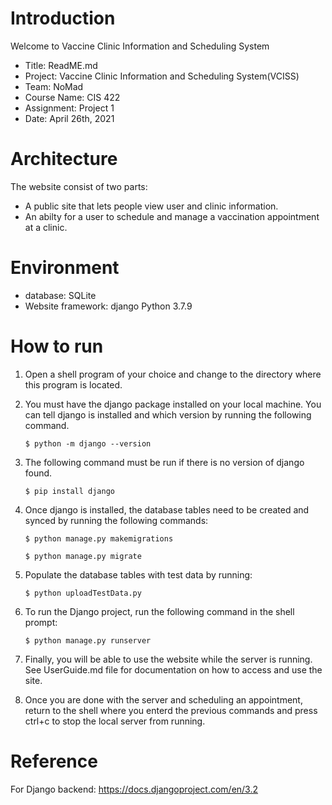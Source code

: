# Introduction

Welcome to Vaccine Clinic Information and Scheduling System

* Title: ReadME.md
* Project: Vaccine Clinic Information and Scheduling System(VCISS)
* Team: NoMad
* Course Name: CIS 422
* Assignment: Project 1
* Date: April 26th, 2021

# Architecture

The website consist of two parts:

* A public site that lets people view user and clinic information.
* An abilty for a user to schedule and manage a vaccination appointment at a clinic.

# Environment

* database: SQLite
* Website framework: django Python 3.7.9

# How to run

1) Open a shell program of your choice and change to the directory where this program is located.
2) You must have the django package installed on your local machine. You can tell django is installed and which version by running the following command.

    `$ python -m django --version`

3) The following command must be run if there is no version of django found.

    `$ pip install django`

4) Once django is installed, the database tables need to be created and synced by running the following commands:

    `$ python manage.py makemigrations`

    `$ python manage.py migrate`

5) Populate the database tables with test data by running:

    `$ python uploadTestData.py `

6) To run the Django project, run the following command in the shell prompt:

    `$ python manage.py runserver `

7) Finally, you will be able to use the website while the server is running. See UserGuide.md file for documentation on how to access and use the site.

8) Once you are done with the server and scheduling an appointment, return to the shell where you enterd the previous commands and press ctrl+c to stop the local server from running.


# Reference

For Django backend: https://docs.djangoproject.com/en/3.2
